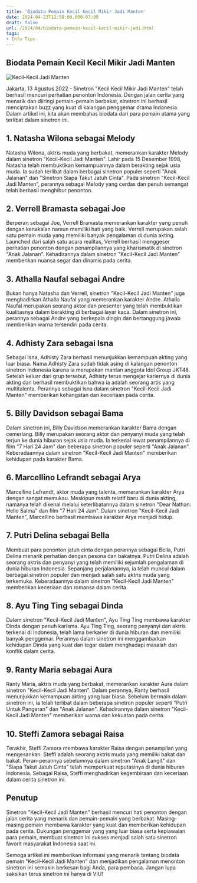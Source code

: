 ```yaml
---
title: 'Biodata Pemain Kecil Kecil Mikir Jadi Manten'
date: 2024-04-23T12:58:00.000-07:00
draft: false
url: /2024/04/biodata-pemain-kecil-kecil-mikir-jadi.html
tags: 
- Info Tips
---
```


Biodata Pemain Kecil Kecil Mikir Jadi Manten
--------------------------------------------

![Kecil-Kecil Jadi Manten](https://www.viu.com/ott/id/articles/wp-content/uploads/2022/01/nonton-streaming-download-sinetron-kecil-kecil-jadi-manten-full-episode-viu-slide-banner-600x338.jpg)

Jakarta, 13 Agustus 2022 - Sinetron "Kecil Kecil Mikir Jadi Manten" telah berhasil mencuri perhatian penonton Indonesia. Dengan jalan cerita yang menarik dan diiringi pemain-pemain berbakat, sinetron ini berhasil menciptakan buzz yang kuat di kalangan penggemar drama Indonesia. Dalam artikel ini, kita akan membahas biodata dari para pemain utama yang terlibat dalam sinetron ini.

1\. Natasha Wilona sebagai Melody
---------------------------------

Natasha Wilona, aktris muda yang berbakat, memerankan karakter Melody dalam sinetron "Kecil-Kecil Jadi Manten". Lahir pada 15 Desember 1998, Natasha telah membuktikan kemampuannya dalam berakting sejak usia muda. Ia sudah terlibat dalam berbagai sinetron populer seperti "Anak Jalanan" dan "Sinetron Siapa Takut Jatuh Cinta". Pada sinetron "Kecil-Kecil Jadi Manten", perannya sebagai Melody yang cerdas dan penuh semangat telah berhasil menghibur penonton.

2\. Verrell Bramasta sebagai Joe
--------------------------------

Berperan sebagai Joe, Verrell Bramasta memerankan karakter yang penuh dengan kenakalan namun memiliki hati yang baik. Verrell merupakan salah satu pemain muda yang memiliki banyak pengalaman di dunia akting. Launched dari salah satu acara realitas, Verrell berhasil menggeser perhatian penonton dengan penampilannya yang kharismatik di sinetron "Anak Jalanan". Kehadirannya dalam sinetron "Kecil-Kecil Jadi Manten" memberikan nuansa segar dan dinamis pada cerita.

3\. Athalla Naufal sebagai Andre
--------------------------------

Bukan hanya Natasha dan Verrell, sinetron "Kecil-Kecil Jadi Manten" juga menghadirkan Athalla Naufal yang memerankan karakter Andre. Athalla Naufal merupakan seorang aktor dan presenter yang telah membuktikan kualitasnya dalam berakting di berbagai layar kaca. Dalam sinetron ini, perannya sebagai Andre yang berkepala dingin dan bertanggung jawab memberikan warna tersendiri pada cerita.

4\. Adhisty Zara sebagai Isna
-----------------------------

Sebagai Isna, Adhisty Zara berhasil menunjukkan kemampuan akting yang luar biasa. Nama Adhisty Zara sudah tidak asing di kalangan penonton sinetron Indonesia karena ia merupakan mantan anggota Idol Group JKT48. Setelah keluar dari grup tersebut, Adhisty terus mengejar kariernya di dunia akting dan berhasil membuktikan bahwa ia adalah seorang artis yang multitalenta. Perannya sebagai Isna dalam sinetron "Kecil-Kecil Jadi Manten" memberikan kehangatan dan keceriaan pada cerita.

5\. Billy Davidson sebagai Bama
-------------------------------

Dalam sinetron ini, Billy Davidson memerankan karakter Bama dengan cemerlang. Billy merupakan seorang aktor dan penyanyi muda yang telah terjun ke dunia hiburan sejak usia muda. Ia terkenal lewat penampilannya di film "7 Hari 24 Jam" dan beberapa sinetron populer seperti "Anak Jalanan". Keberadaannya dalam sinetron "Kecil-Kecil Jadi Manten" memberikan kehidupan pada karakter Bama.

6\. Marcellino Lefrandt sebagai Arya
------------------------------------

Marcellino Lefrandt, aktor muda yang talenta, memerankan karakter Arya dengan sangat memukau. Meskipun masih relatif baru di dunia akting, namanya telah dikenal melalui keterlibatannya dalam sinetron "Dear Nathan: Hello Salma" dan film "7 Hari 24 Jam". Dalam sinetron "Kecil-Kecil Jadi Manten", Marcellino berhasil membawa karakter Arya menjadi hidup.

7\. Putri Delina sebagai Bella
------------------------------

Membuat para penonton jatuh cinta dengan perannya sebagai Bella, Putri Delina menarik perhatian dengan pesona dan bakatnya. Putri Delina adalah seorang aktris dan penyanyi yang telah memiliki sejumlah pengalaman di dunia hiburan Indonesia. Sepanjang perjalanannya, ia telah muncul dalam berbagai sinetron populer dan menjadi salah satu aktris muda yang terkemuka. Keberadaannya dalam sinetron "Kecil-Kecil Jadi Manten" memberikan keceriaan dan romansa dalam cerita.

8\. Ayu Ting Ting sebagai Dinda
-------------------------------

Dalam sinetron "Kecil-Kecil Jadi Manten", Ayu Ting Ting membawa karakter Dinda dengan penuh karisma. Ayu Ting Ting, seorang penyanyi dan aktris terkenal di Indonesia, telah lama berkarier di dunia hiburan dan memiliki banyak penggemar. Perannya dalam sinetron ini menggambarkan kehidupan Dinda yang kuat dan tegar dalam menghadapi masalah dan konflik dalam cerita.

9\. Ranty Maria sebagai Aura
----------------------------

Ranty Maria, aktris muda yang berbakat, memerankan karakter Aura dalam sinetron "Kecil-Kecil Jadi Manten". Dalam perannya, Ranty berhasil menunjukkan kemampuan akting yang luar biasa. Sebelum bermain dalam sinetron ini, ia telah terlibat dalam beberapa sinetron populer seperti "Putri Untuk Pangeran" dan "Anak Jalanan". Kehadirannya dalam sinetron "Kecil-Kecil Jadi Manten" memberikan warna dan kekuatan pada cerita.

10\. Steffi Zamora sebagai Raisa
--------------------------------

Terakhir, Steffi Zamora membawa karakter Raisa dengan penampilan yang mengesankan. Steffi adalah seorang aktris muda yang memiliki bakat dan bakat. Peran-perannya sebelumnya dalam sinetron "Anak Langit" dan "Siapa Takut Jatuh Cinta" telah memperkuat reputasinya di dunia hiburan Indonesia. Sebagai Raisa, Steffi menghadirkan kegembiraan dan keceriaan dalam cerita sinetron ini.

Penutup
-------

Sinetron "Kecil-Kecil Jadi Manten" berhasil mencuri hati penonton dengan jalan cerita yang menarik dan pemain-pemain yang berbakat. Masing-masing pemain membawa karakter yang kuat dan memberikan kehidupan pada cerita. Dukungan penggemar yang yang luar biasa serta kepiawaian para pemain, membuat sinetron ini sukses menjadi salah satu sinetron favorit masyarakat Indonesia saat ini.

Semoga artikel ini memberikan informasi yang menarik tentang biodata pemain "Kecil-Kecil Jadi Manten" dan menjadikan pengalaman menonton sinetron ini semakin berkesan bagi Anda, para pembaca. Jangan lupa saksikan terus sinetron ini hanya di VIU!